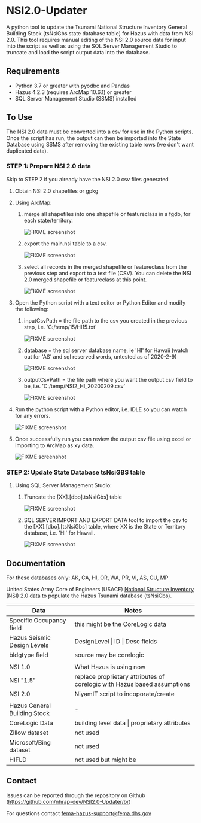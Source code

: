 # NSI2.0-Updater
A python tool to update the Tsunami National Structure Inventory General Building Stock (tsNsiGbs state database table) for Hazus with data from NSI 2.0. This tool requires manual editing of the NSI 2.0 source data for input into the script as well as using the SQL Server Management Studio to truncate and load the script output data into the database.

## Requirements
  - Python 3.7 or greater with pyodbc and Pandas
  - Hazus 4.2.3 (requires ArcMap 10.6.1) or greater
  - SQL Server Management Studio (SSMS) installed

## To Use

The NSI 2.0 data must be converted into a csv for use in the Python scripts. Once the script has run, the output can then be imported into the State Database using SSMS after removing the existing table rows (we don't want duplicated data).

### STEP 1: Prepare NSI 2.0 data

Skip to STEP 2 if you already have the NSI 2.0 csv files generated

  1. Obtain NSI 2.0 shapefiles or gpkg

  2. Using ArcMap: 

      1. merge all shapefiles into one shapefile or featureclass in a fgdb, for each state/territory.

          ![FIXME screenshot](fixme)

      2. export the main.nsi table to a csv.

          ![FIXME screenshot](fixme)

      3. select all records in the merged shapefile or featureclass from the previous step and export to a text file (CSV). You can delete the NSI 2.0 merged shapefile or featureclass at this point.

          ![FIXME screenshot](fixme)

  3. Open the Python script with a text editor or Python Editor and modify the following:
    
      1. inputCsvPath = the file path to the csv you created in the previous step, i.e. 'C:/temp/15/HI15.txt'

          ![FIXME screenshot](fixme)

      2. database = the sql server database name, ie 'HI' for Hawaii (watch out for 'AS' and sql reserved words, untested as of 2020-2-9)

          ![FIXME screenshot](fixme)

      3. outputCsvPath = the file path where you want the output csv field to be, i.e. 'C:/temp/NSI2_HI_20200209.csv'

          ![FIXME screenshot](fixme)

  4. Run the python script with a Python editor, i.e. IDLE so you can watch for any errors.

      ![FIXME screenshot](fixme)

  5. Once successfully run you can review the output csv file using excel or importing to ArcMap as xy data.

      ![FIXME screenshot](fixme)

### STEP 2: Update State Database tsNsiGBS table

  1. Using SQL Server Management Studio:

      1. Truncate the [XX].[dbo].tsNsiGbs] table

          ![FIXME screenshot](fixme)
      
      2. SQL SERVER IMPORT AND EXPORT DATA tool to import the csv to the [XX].[dbo].[tsNsiGbs] table, where XX is the State or Territory database, i.e. 'HI' for Hawaii.

          ![FIXME screenshot](fixme)

## Documentation

For these databases only: AK, CA, HI, OR, WA, PR, VI, AS, GU, MP

United States Army Core of Engineers (USACE) [National Structure Inventory](https://www.hec.usace.army.mil/confluence/nsidocs/nsi-documentation-49251650.html) (NSI) 2.0 data to populate the Hazus Tsunami database (tsNsiGbs). 

| Data | Notes |
| - | - |
|Specific Occupancy field | this might be the CoreLogic data|
|Hazus Seismic Design Levels | DesignLevel &#124; ID &#124; Desc fields|
|bldgtype field | source may be corelogic|
|||
|NSI 1.0 | What Hazus is using now|
|NSI "1.5" | replace proprietary attributes of corelogic with Hazus based assumptions|
|NSI 2.0 | NiyamIT script to incoporate/create|
|||
|Hazus General Building Stock| - |
|CoreLogic Data | building level data &#124; proprietary attributes|
|Zillow dataset | not used
|Microsoft/Bing dataset | not used
|HIFLD | not used but might be

## Contact

Issues can be reported through the repository on Github (https://github.com/nhrap-dev/NSI2.0-Updater/br)

For questions contact fema-hazus-support@fema.dhs.gov